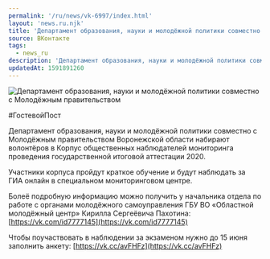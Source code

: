 ```yaml
---
permalink: '/ru/news/vk-6997/index.html'
layout: 'news.ru.njk'
title: 'Департамент образования, науки и молодёжной политики совместно с Молодёжным правительством В'
source: ВКонтакте
tags:
  - news_ru
description: 'Департамент образования, науки и молодёжной политики совместно с Молодёжным правительством'
updatedAt: 1591891260
---
```

![Департамент образования, науки и молодёжной политики совместно с Молодёжным правительством](https://sun9-7.userapi.com/impg/c857328/v857328654/1b6032/JpYol_wLoME.jpg?size=1280x853&quality=96&proxy=1&sign=b89b36c63d7c39ed8f16421bf900446e&c_uniq_tag=WH3fDCIu8hSxlgvToWnyRn3fBPM3qJNgOjVuYMH4eDo&type=album)

#ГостевойПост

Департамент образования, науки и молодёжной политики совместно с Молодёжным правительством Воронежской области набирают волонтёров в Корпус общественных наблюдателей мониторинга проведения государственной итоговой аттестации 2020.

Участники корпуса пройдут краткое обучение и будут наблюдать за ГИА онлайн в специальном мониторинговом центре.

Болеё подробную информацию можно получить у начальника отдела по работе с органами молодёжного самоуправления ГБУ ВО «Областной молодёжный центр» Кирилла Сергеёвича Пахотина: [https://vk.com/id7777145](https://vk.com/id7777145)

Чтобы поучаствовать в наблюдении за экзаменом нужно до 15 июня заполнить анкету: [https://vk.cc/avFHFz](https://vk.cc/avFHFz)
